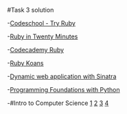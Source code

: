 #Task 3 solution

-[Codeschool - Try Ruby](codeschool_try_ruby.png)

-[Ruby in Twenty Minutes](20min.png)

-[Codecademy Ruby](ruby_codecademy.png)

-[Ruby Koans](ruby_koans.png)

-[Dynamic web application with Sinatra](sinatra.png)

-[Programming Foundations with Python](foundation_python.png)

-#Intro to Computer Science
  [1](intro_CS[1].png)
  [2](intro_CS[2].png)
  [3](intro_CS[3].png)
  [4](intro_CS[4].png)
